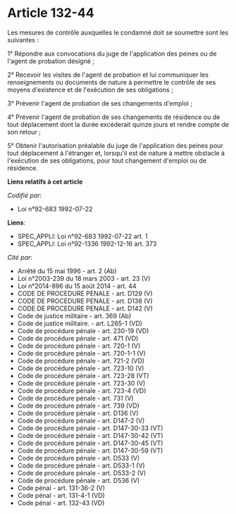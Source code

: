 # Article 132-44

Les mesures de contrôle auxquelles le condamné doit se soumettre sont les suivantes :

1° Répondre aux convocations du juge de l'application des peines ou de l'agent de probation désigné ;

2° Recevoir les visites de l'agent de probation et lui communiquer les renseignements ou documents de nature à permettre le
contrôle de ses moyens d'existence et de l'exécution de ses obligations ;

3° Prévenir l'agent de probation de ses changements d'emploi ;

4° Prévenir l'agent de probation de ses changements de résidence ou de tout déplacement dont la durée excéderait quinze jours
et rendre compte de son retour ;

5° Obtenir l'autorisation préalable du juge de l'application des peines pour tout déplacement à l'étranger et, lorsqu'il est
de nature à mettre obstacle à l'exécution de ses obligations, pour tout changement d'emploi ou de résidence.

**Liens relatifs à cet article**

_Codifié par_:

  - Loi n°92-683 1992-07-22

**Liens**:

  - SPEC_APPLI: Loi n°92-683 1992-07-22 art. 1
  - SPEC_APPLI: Loi n°92-1336 1992-12-16 art. 373

_Cité par_:

  - Arrêté du 15 mai 1996 - art. 2 (Ab)
  - Loi n°2003-239 du 18 mars 2003 - art. 23 (V)
  - Loi n°2014-896 du 15 août 2014 - art. 44
  - CODE DE PROCEDURE PENALE - art. D129 (V)
  - CODE DE PROCEDURE PENALE - art. D138 (V)
  - CODE DE PROCEDURE PENALE - art. D142 (V)
  - Code de justice militaire - art. 369 (Ab)
  - Code de justice militaire. - art. L265-1 (VD)
  - Code de procédure pénale - art. 230-19 (VD)
  - Code de procédure pénale - art. 471 (VD)
  - Code de procédure pénale - art. 720-1 (V)
  - Code de procédure pénale - art. 720-1-1 (V)
  - Code de procédure pénale - art. 721-2 (VD)
  - Code de procédure pénale - art. 723-10 (V)
  - Code de procédure pénale - art. 723-28 (VT)
  - Code de procédure pénale - art. 723-30 (V)
  - Code de procédure pénale - art. 723-4 (VD)
  - Code de procédure pénale - art. 731 (V)
  - Code de procédure pénale - art. 739 (VD)
  - Code de procédure pénale - art. D136 (V)
  - Code de procédure pénale - art. D147-2 (V)
  - Code de procédure pénale - art. D147-30-33 (VT)
  - Code de procédure pénale - art. D147-30-42 (VT)
  - Code de procédure pénale - art. D147-30-45 (VT)
  - Code de procédure pénale - art. D147-30-59 (VT)
  - Code de procédure pénale - art. D533 (V)
  - Code de procédure pénale - art. D533-1 (V)
  - Code de procédure pénale - art. D533-2 (V)
  - Code de procédure pénale - art. D536 (V)
  - Code pénal - art. 131-36-2 (V)
  - Code pénal - art. 131-4-1 (VD)
  - Code pénal - art. 132-43 (VD)
